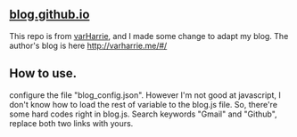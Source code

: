 ## [blog.github.io](https://github.com/varHarrie/varharrie.github.io)

This repo is from [varHarrie](https://github.com/varHarrie/varharrie.github.io), and I made some change to adapt my blog.
The author's blog is here http://varharrie.me/#/

## How to use.
configure the file "blog_config.json". However I'm not good at javascript, I don't know how to load the rest of variable to the blog.js file. So, there're some hard codes right in blog.js. Search keywords "Gmail" and "Github", replace both two links with yours.
